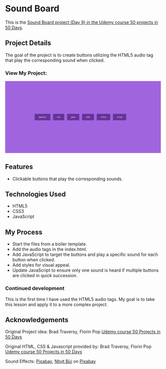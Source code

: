 # Sound Board

This is the [Sound Board project (Day 9) in the Udemy course 50 projects in 50 Days](https://www.udemy.com/course/50-projects-50-days/?src=sac&kw=50+projects+50+days).

## Project Details

The goal of the project is to create buttons utilizing the HTML5 audio tag that play the corresponding sound when clicked.

### View My Project: []()

![Screenshot](images/sound-board.png)

## Features

- Clickable buttons that play the corresponding sounds.

## Technologies Used

- HTML5
- CSS3
- JavaScript

## My Process

- Start the files from a boiler template.
- Add the audio tags in the index.html.
- Add JavaScript to target the buttons and play a specific sound for each button when clicked.
- Add styles for visual appeal.
- Update JavaScript to ensure only one sound is heard if multiple buttons are clicked in quick succession.

### Continued development

This is the first time I have used the HTML5 audio tags. My goal is to take this lesson and apply it to a more complex project.

## Acknowledgements

Original Project idea: Brad Traversy, Florin Pop [Udemy course 50 Projects in 50 Days](https://www.udemy.com/course/50-projects-50-days/?src=sac&kw=50+projects+50+days)

Original HTML, CSS & Javascript provided by: Brad Traversy, Florin Pop [Udemy course 50 Projects in 50 Days](https://www.udemy.com/course/50-projects-50-days/?src=sac&kw=50+projects+50+days)

Sound Effects: [Pixabay](https://pixabay.com/sound-effects/?utm_source=link-attribution&utm_medium=referral&utm_campaign=music&utm_content=6253),  [Nhựt Bùi](https://pixabay.com/users/eritnhut1992-25656588/?utm_source=link-attribution&utm_medium=referral&utm_campaign=music&utm_content=20582) on [Pixabay](https://pixabay.com/sound-effects//?utm_source=link-attribution&utm_medium=referral&utm_campaign=music&utm_content=20582)